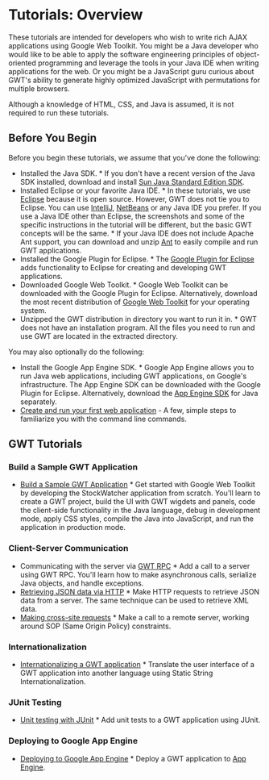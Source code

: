 Tutorials: Overview
===

These tutorials are intended for developers who wish to write rich AJAX applications using Google Web Toolkit. You might be a Java developer who would like to be able to apply the software engineering principles of object-oriented programming and leverage the tools in your Java IDE when writing applications for the web. Or you might be a JavaScript guru curious about GWT's ability to generate highly optimized JavaScript with permutations for multiple browsers.

Although a knowledge of HTML, CSS, and Java is assumed, it is not required to run these tutorials.

## Before You Begin <a id="prerequisites"></a>

Before you begin these tutorials, we assume that you've done the following:

*   Installed the Java SDK.
        *  If you don't have a recent version of the Java SDK installed, download and install [Sun Java Standard Edition SDK](http://java.sun.com/javase/downloads/index.jsp).
*   Installed Eclipse or your favorite Java IDE.
        *  In these tutorials, we use [Eclipse](http://www.eclipse.org/) because it is open source. However, GWT does not tie you to Eclipse. You can use [IntelliJ](http://www.jetbrains.com/idea/), [NetBeans](http://www.netbeans.org/) or any Java IDE you prefer. If you use a Java IDE other than Eclipse, the screenshots and some of the specific instructions in the tutorial will be different, but the basic GWT concepts will be the same.
        *  If your Java IDE does not include Apache Ant support, you can download and unzip [Ant](http://ant.apache.org) to easily compile and run GWT applications.
*   Installed the Google Plugin for Eclipse.
        *  The [Google Plugin for Eclipse](//developers.google.com/appengine/docs/java/tools/eclipse) adds functionality to Eclipse for creating and developing GWT applications.
*   Downloaded Google Web Toolkit.
        *  Google Web Toolkit can be downloaded with the Google Plugin for Eclipse.  Alternatively, download the most recent distribution of [Google Web Toolkit](../../../download.html) for your operating system.
*   Unzipped the GWT distribution in directory you want to run it in.
        *  GWT does not have an installation program. All the files you need to run and use GWT are located in the extracted directory.

You may also optionally do the following:

*   Install the Google App Engine SDK.
        *  Google App Engine allows you to run Java web applications, including GWT applications, on Google's infrastructure.  The App Engine SDK can be downloaded with the Google Plugin for Eclipse.  Alternatively, download the [App Engine SDK](//developers.google.com/appengine/downloads) for Java separately.
*   [Create and run your first web application](../../../gettingstarted.html#create) - A few, simple steps to familiarize you with the command line commands.

## GWT Tutorials <a id="gwt_tutorials"></a>

### Build a Sample GWT Application

*   [Build a Sample GWT Application](gettingstarted.html)
        *  Get started with Google Web Toolkit by developing the StockWatcher application from scratch. You'll learn to create a GWT project, build the UI with GWT wigdets and panels, code the client-side functionality in the Java language, debug in development mode, apply CSS styles, compile the Java into JavaScript, and run the application in production mode.

### Client-Server Communication

*   Communicating with the server via [GWT RPC](RPC.html)
        *  Add a call to a server using GWT RPC. You'll learn how to make asynchronous calls, serialize Java objects, and handle exceptions.
*   [Retrieving JSON data via HTTP](JSON.html)
        *  Make HTTP requests to retrieve JSON data from a server. The same technique can be used to retrieve XML data.
*   [Making cross-site requests](Xsite.html)
        *  Make a call to a remote server, working around SOP (Same Origin Policy) constraints.

### Internationalization

*   [Internationalizing a GWT application](i18n.html)
        *  Translate the user interface of a GWT application into another language using Static String Internationalization.

### JUnit Testing

*   [Unit testing with JUnit](JUnit.html)
        *  Add unit tests to a GWT application using JUnit.

### Deploying to Google App Engine

*   [Deploying to Google App Engine](appengine.html)
        *  Deploy a GWT application to [App Engine](//developers.google.com/appengine).
